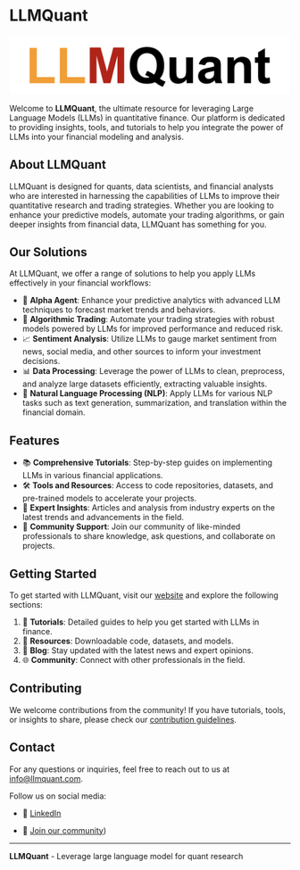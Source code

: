 # LLMQuant

![LLMQuant Logo](https://github.com/LLMQuant/.github/blob/main/logo-down.png)

Welcome to **LLMQuant**, the ultimate resource for leveraging Large Language Models (LLMs) in quantitative finance. Our platform is dedicated to providing insights, tools, and tutorials to help you integrate the power of LLMs into your financial modeling and analysis.

## About LLMQuant

LLMQuant is designed for quants, data scientists, and financial analysts who are interested in harnessing the capabilities of LLMs to improve their quantitative research and trading strategies. Whether you are looking to enhance your predictive models, automate your trading algorithms, or gain deeper insights from financial data, LLMQuant has something for you.

## Our Solutions

At LLMQuant, we offer a range of solutions to help you apply LLMs effectively in your financial workflows:

- 🔮 **Alpha Agent**: Enhance your predictive analytics with advanced LLM techniques to forecast market trends and behaviors.
- 🤖 **Algorithmic Trading**: Automate your trading strategies with robust models powered by LLMs for improved performance and reduced risk.
- 📈 **Sentiment Analysis**: Utilize LLMs to gauge market sentiment from news, social media, and other sources to inform your investment decisions.
- 📊 **Data Processing**: Leverage the power of LLMs to clean, preprocess, and analyze large datasets efficiently, extracting valuable insights.
- 📝 **Natural Language Processing (NLP)**: Apply LLMs for various NLP tasks such as text generation, summarization, and translation within the financial domain.

## Features

- 📚 **Comprehensive Tutorials**: Step-by-step guides on implementing LLMs in various financial applications.
- 🛠️ **Tools and Resources**: Access to code repositories, datasets, and pre-trained models to accelerate your projects.
- 🧠 **Expert Insights**: Articles and analysis from industry experts on the latest trends and advancements in the field.
- 🤝 **Community Support**: Join our community of like-minded professionals to share knowledge, ask questions, and collaborate on projects.

## Getting Started

To get started with LLMQuant, visit our [website](https://llmquant.com/) and explore the following sections:

1. 📘 **Tutorials**: Detailed guides to help you get started with LLMs in finance.
2. 💾 **Resources**: Downloadable code, datasets, and models.
3. 📰 **Blog**: Stay updated with the latest news and expert opinions.
4. 🌐 **Community**: Connect with other professionals in the field.

## Contributing

We welcome contributions from the community! If you have tutorials, tools, or insights to share, please check our [contribution guidelines](https://llmquant.com/contribute).

## Contact

For any questions or inquiries, feel free to reach out to us at [info@llmquant.com](mailto:info@llmquant.com).

Follow us on social media:

- 💼 [LinkedIn](https://linkedin.com/company/llmquant)

- 💼 [Join our community](https://forms.gle/xYQS2sUbHgVEftkt5))
---


**LLMQuant** - Leverage large language model for quant research
